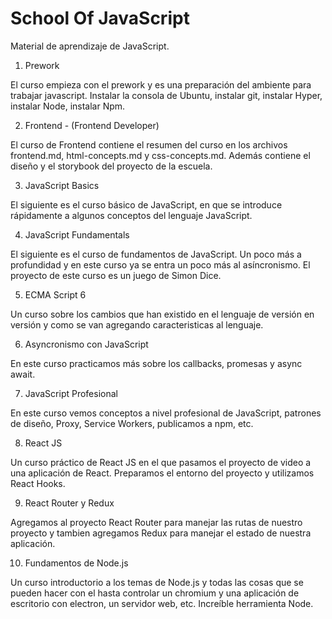 # School Of JavaScript

Material de aprendizaje de JavaScript.

1. Prework

El curso empieza con el prework y es una preparación del ambiente para trabajar javascript. Instalar la consola de Ubuntu, instalar git, instalar Hyper, instalar Node, instalar Npm.

2. Frontend - (Frontend Developer)

El curso de Frontend contiene el resumen del curso en los archivos frontend.md, html-concepts.md y css-concepts.md. Además contiene el diseño y el storybook del proyecto de la escuela.

3. JavaScript Basics

El siguiente es el curso básico de JavaScript, en que se introduce rápidamente a algunos conceptos del lenguaje JavaScript.

4. JavaScript Fundamentals

El siguiente es el curso de fundamentos de JavaScript. Un poco más a profundidad y en este curso ya se entra un poco más al asíncronismo. El proyecto de este curso es un juego de Simon Dice.

5. ECMA Script 6

Un curso sobre los cambios que han existido en el lenguaje de versión en versión y como se van agregando caracteristicas al lenguaje.

6. Asyncronismo con JavaScript

En este curso practicamos más sobre los callbacks, promesas y async await.

7. JavaScript Profesional

En este curso vemos conceptos a nivel profesional de JavaScript, patrones de diseño, Proxy, Service Workers, publicamos a npm, etc.

8. React JS 

Un curso práctico de React JS en el que pasamos el proyecto de video a una aplicación de React.
Preparamos el entorno del proyecto y utilizamos React Hooks.

9. React Router y Redux

Agregamos al proyecto React Router para manejar las rutas de nuestro proyecto y tambien agregamos Redux para manejar el estado de nuestra aplicación.

10. Fundamentos de Node.js

Un curso introductorio a los temas de Node.js y todas las cosas que se pueden hacer con el hasta controlar un chromium y una aplicación de escritorio con electron, un servidor web, etc. Increíble herramienta Node.